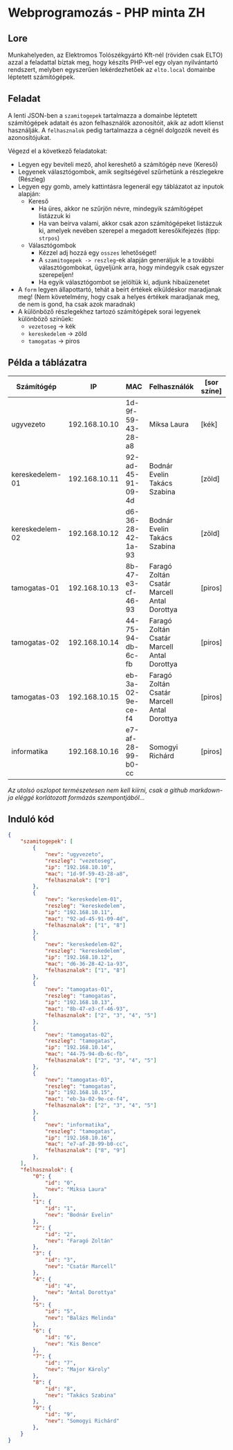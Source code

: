# Webprogramozás - PHP minta ZH

## Lore

Munkahelyeden, az Elektromos Tolószékgyártó Kft-nél (röviden csak ELTO) azzal a feladattal bíztak meg, hogy készíts PHP-vel egy olyan nyilvántartó rendszert, melyben egyszerűen lekérdezhetőek az ```elto.local``` domainbe léptetett számítógépek.

## Feladat

A lenti JSON-ben a ```szamitogepek``` tartalmazza a domainbe léptetett számítógépek adatait és azon felhasználók azonosítóit, akik az adott klienst használják. A ```felhasznalok``` pedig tartalmazza a cégnél dolgozók neveit és azonosítójukat.

Végezd el a következő feladatokat:
- Legyen egy beviteli mező, ahol kereshető a számítógép neve (Kereső)
- Legyenek választógombok, amik segítségével szűrhetünk a részlegekre (Részleg)
- Legyen egy gomb, amely kattintásra legenerál egy táblázatot az inputok alapján:
  - Kereső
    - Ha üres, akkor ne szűrjön névre, mindegyik számítógépet listázzuk ki
    - Ha van beírva valami, akkor csak azon számítógépeket listázzuk ki, amelyek nevében szerepel a megadott keresőkifejezés (tipp: ```strpos```)
  - Választógombok
    - Kézzel adj hozzá egy ```osszes``` lehetőséget!
    - A ```szamitogepek -> reszleg```-ek alapján generáljuk le a további választógombokat, ügyeljünk arra, hogy mindegyik csak egyszer szerepeljen!
    - Ha egyik választógombot se jelöltük ki, adjunk hibaüzenetet
- A ```form``` legyen állapottartó, tehát a beírt értékek elküldéskor maradjanak meg! (Nem követelmény, hogy csak a helyes értékek maradjanak meg, de nem is gond, ha csak azok maradnak)
- A különböző részlegekhez tartozó számítógépek sorai legyenek különböző színűek:
  - ```vezetoseg``` -> kék
  - ```kereskedelem``` -> zöld
  - ```tamogatas``` -> piros

## Példa a táblázatra

Számítógép | IP | MAC | Felhasználók | \[sor színe\]
---------- | -- | --- | ------------ | -------------
ugyvezeto | 192.168.10.10 | 1d-9f-59-43-28-a8 | Miksa Laura | \[kék\]
kereskedelem-01 | 192.168.10.11 | 92-ad-45-91-09-4d | Bodnár Evelin<br>Takács Szabina | \[zöld\]
kereskedelem-02 | 192.168.10.12 | d6-36-28-42-1a-93 | Bodnár Evelin<br>Takács Szabina | \[zöld\]
tamogatas-01 | 192.168.10.13 | 8b-47-e3-cf-46-93 | Faragó Zoltán<br>Csatár Marcell<br>Antal Dorottya | \[piros\]
tamogatas-02 | 192.168.10.14 | 44-75-94-db-6c-fb | Faragó Zoltán<br>Csatár Marcell<br>Antal Dorottya | \[piros\]
tamogatas-03 | 192.168.10.15 | eb-3a-02-9e-ce-f4 | Faragó Zoltán<br>Csatár Marcell<br>Antal Dorottya | \[piros\]
informatika | 192.168.10.16 | e7-af-28-99-b0-cc | Somogyi Richárd | \[piros\]

*Az utolsó oszlopot természetesen nem kell kiírni, csak a github markdown-ja eléggé korlátozott formázás szempontjából...*

## Induló kód

```JSON
{
    "szamitogepek": [
        {
            "nev": "ugyvezeto",
            "reszleg": "vezetoseg",
            "ip": "192.168.10.10",
            "mac": "1d-9f-59-43-28-a8",
            "felhasznalok": ["0"]
        },
        {
            "nev": "kereskedelem-01",
            "reszleg": "kereskedelem",
            "ip": "192.168.10.11",
            "mac": "92-ad-45-91-09-4d",
            "felhasznalok": ["1", "8"]
        },
        {
            "nev": "kereskedelem-02",
            "reszleg": "kereskedelem",
            "ip": "192.168.10.12",
            "mac": "d6-36-28-42-1a-93",
            "felhasznalok": ["1", "8"]
        },
        {
            "nev": "tamogatas-01",
            "reszleg": "tamogatas",
            "ip": "192.168.10.13",
            "mac": "8b-47-e3-cf-46-93",
            "felhasznalok": ["2", "3", "4", "5"]
        },
        {
            "nev": "tamogatas-02",
            "reszleg": "tamogatas",
            "ip": "192.168.10.14",
            "mac": "44-75-94-db-6c-fb",
            "felhasznalok": ["2", "3", "4", "5"]
        },
        {
            "nev": "tamogatas-03",
            "reszleg": "tamogatas",
            "ip": "192.168.10.15",
            "mac": "eb-3a-02-9e-ce-f4",
            "felhasznalok": ["2", "3", "4", "5"]
        },
        {
            "nev": "informatika",
            "reszleg": "tamogatas",
            "ip": "192.168.10.16",
            "mac": "e7-af-28-99-b0-cc",
            "felhasznalok": ["8", "9"]
        },
    ],
    "felhasznalok": {
        "0": {
            "id": "0",
            "nev": "Miksa Laura"
        },
        "1": {
            "id": "1",
            "nev": "Bodnár Evelin"
        },
        "2": {
            "id": "2",
            "nev": "Faragó Zoltán"
        },
        "3": {
            "id": "3",
            "nev": "Csatár Marcell"
        },
        "4": {
            "id": "4",
            "nev": "Antal Dorottya"
        },
        "5": {
            "id": "5",
            "nev": "Balázs Melinda"
        },
        "6": {
            "id": "6",
            "nev": "Kis Bence"
        },
        "7": {
            "id": "7",
            "nev": "Major Károly"
        },
        "8": {
            "id": "8",
            "nev": "Takács Szabina"
        },
        "9": {
            "id": "9",
            "nev": "Somogyi Richárd"
        },
    }
}
```
